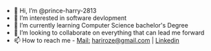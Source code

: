 - 👋 Hi, I’m @prince-harry-2813
- 👀 I’m interested in software devlopment
- 🌱 I’m currently learning Computer Science bachelor's Degree
- 💞️ I’m looking to collaborate on everything that can lead me forward
- 📫 How to reach me - [Mail:](mailto://hariroze@gmail.com) hariroze@gmail.com | [Linkedin](https://www.linkedin.com/in/arie-rosental/)

<!---
prince-harry-2813/prince-harry-2813 is a ✨ special ✨ repository because its `README.md` (this file) appears on your GitHub profile.
You can click the Preview link to take a look at your changes.
--->
